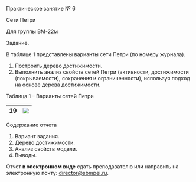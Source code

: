 ﻿Практическое занятие № 6

Сети Петри

Для группы ВМ-22м 

Задание.

В таблице 1 представлены варианты сети Петри (по номеру журнала). 

1. Построить дерево достижимости.
1. Выполнить анализ свойств сетей Петри (активности, достижимости (покрываемости), сохранения и ограниченности), используя подход на основе дерева достижимости. 

Таблица 1 – Варианты сетей Петри 

|19|![](Aspose.Words.f336968f-243f-427e-a889-46aa38bf5066.001.png)|
| :- | :- |


Содержание отчета



1. Вариант задания.
1. Дерево достижимости.
1. Анализ свойств модели.
1. Выводы.

Отчет **в электронном виде** сдать преподавателю или направить на электронную почту: [director@sbmpei.ru]().
